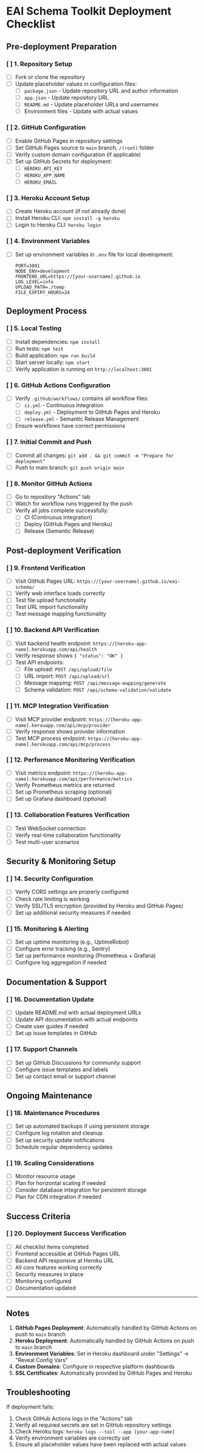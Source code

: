 # EAI Schema Toolkit Deployment Checklist

## Pre-deployment Preparation

### [ ] 1. Repository Setup
- [ ] Fork or clone the repository
- [ ] Update placeholder values in configuration files:
  - [ ] `package.json` - Update repository URL and author information
  - [ ] `app.json` - Update repository URL
  - [ ] `README.md` - Update placeholder URLs and usernames
  - [ ] Environment files - Update with actual values

### [ ] 2. GitHub Configuration
- [ ] Enable GitHub Pages in repository settings
- [ ] Set GitHub Pages source to `main` branch, `/(root)` folder
- [ ] Verify custom domain configuration (if applicable)
- [ ] Set up GitHub Secrets for deployment:
  - [ ] `HEROKU_API_KEY`
  - [ ] `HEROKU_APP_NAME`
  - [ ] `HEROKU_EMAIL`

### [ ] 3. Heroku Account Setup
- [ ] Create Heroku account (if not already done)
- [ ] Install Heroku CLI: `npm install -g heroku`
- [ ] Login to Heroku CLI: `heroku login`

### [ ] 4. Environment Variables
- [ ] Set up environment variables in `.env` file for local development:
  ```
  PORT=3001
  NODE_ENV=development
  FRONTEND_URL=https://[your-username].github.io
  LOG_LEVEL=info
  UPLOAD_PATH=./temp
  FILE_EXPIRY_HOURS=24
  ```

## Deployment Process

### [ ] 5. Local Testing
- [ ] Install dependencies: `npm install`
- [ ] Run tests: `npm test`
- [ ] Build application: `npm run build`
- [ ] Start server locally: `npm start`
- [ ] Verify application is running on `http://localhost:3001`

### [ ] 6. GitHub Actions Configuration
- [ ] Verify `.github/workflows/` contains all workflow files:
  - [ ] `ci.yml` - Continuous Integration
  - [ ] `deploy.yml` - Deployment to GitHub Pages and Heroku
  - [ ] `release.yml` - Semantic Release Management
- [ ] Ensure workflows have correct permissions

### [ ] 7. Initial Commit and Push
- [ ] Commit all changes: `git add . && git commit -m "Prepare for deployment"`
- [ ] Push to main branch: `git push origin main`

### [ ] 8. Monitor GitHub Actions
- [ ] Go to repository "Actions" tab
- [ ] Watch for workflow runs triggered by the push
- [ ] Verify all jobs complete successfully:
  - [ ] CI (Continuous Integration)
  - [ ] Deploy (GitHub Pages and Heroku)
  - [ ] Release (Semantic Release)

## Post-deployment Verification

### [ ] 9. Frontend Verification
- [ ] Visit GitHub Pages URL: `https://[your-username].github.io/eai-schema/`
- [ ] Verify web interface loads correctly
- [ ] Test file upload functionality
- [ ] Test URL import functionality
- [ ] Test message mapping functionality

### [ ] 10. Backend API Verification
- [ ] Visit backend health endpoint: `https://[heroku-app-name].herokuapp.com/api/health`
- [ ] Verify response shows `{ "status": "OK" }`
- [ ] Test API endpoints:
  - [ ] File upload: `POST /api/upload/file`
  - [ ] URL import: `POST /api/upload/url`
  - [ ] Message mapping: `POST /api/message-mapping/generate`
  - [ ] Schema validation: `POST /api/schema-validation/validate`

### [ ] 11. MCP Integration Verification
- [ ] Visit MCP provider endpoint: `https://[heroku-app-name].herouapp.com/api/mcp/provider`
- [ ] Verify response shows provider information
- [ ] Test MCP process endpoint: `https://[heroku-app-name].herokuapp.com/api/mcp/process`

### [ ] 12. Performance Monitoring Verification
- [ ] Visit metrics endpoint: `https://[heroku-app-name].herokuapp.com/api/performance/metrics`
- [ ] Verify Prometheus metrics are returned
- [ ] Set up Prometheus scraping (optional)
- [ ] Set up Grafana dashboard (optional)

### [ ] 13. Collaboration Features Verification
- [ ] Test WebSocket connection
- [ ] Verify real-time collaboration functionality
- [ ] Test multi-user scenarios

## Security & Monitoring Setup

### [ ] 14. Security Configuration
- [ ] Verify CORS settings are properly configured
- [ ] Check rate limiting is working
- [ ] Verify SSL/TLS encryption (provided by Heroku and GitHub Pages)
- [ ] Set up additional security measures if needed

### [ ] 15. Monitoring & Alerting
- [ ] Set up uptime monitoring (e.g., UptimeRobot)
- [ ] Configure error tracking (e.g., Sentry)
- [ ] Set up performance monitoring (Prometheus + Grafana)
- [ ] Configure log aggregation if needed

## Documentation & Support

### [ ] 16. Documentation Update
- [ ] Update README.md with actual deployment URLs
- [ ] Update API documentation with actual endpoints
- [ ] Create user guides if needed
- [ ] Set up issue templates in GitHub

### [ ] 17. Support Channels
- [ ] Set up GitHub Discussions for community support
- [ ] Configure issue templates and labels
- [ ] Set up contact email or support channel

## Ongoing Maintenance

### [ ] 18. Maintenance Procedures
- [ ] Set up automated backups if using persistent storage
- [ ] Configure log rotation and cleanup
- [ ] Set up security update notifications
- [ ] Schedule regular dependency updates

### [ ] 19. Scaling Considerations
- [ ] Monitor resource usage
- [ ] Plan for horizontal scaling if needed
- [ ] Consider database integration for persistent storage
- [ ] Plan for CDN integration if needed

## Success Criteria

### [ ] 20. Deployment Success Verification
- [ ] All checklist items completed
- [ ] Frontend accessible at GitHub Pages URL
- [ ] Backend API responsive at Heroku URL
- [ ] All core features working correctly
- [ ] Security measures in place
- [ ] Monitoring configured
- [ ] Documentation updated

---

## Notes

1. **GitHub Pages Deployment**: Automatically handled by GitHub Actions on push to `main` branch
2. **Heroku Deployment**: Automatically handled by GitHub Actions on push to `main` branch
3. **Environment Variables**: Set in Heroku dashboard under "Settings" → "Reveal Config Vars"
4. **Custom Domains**: Configure in respective platform dashboards
5. **SSL Certificates**: Automatically provided by GitHub Pages and Heroku

## Troubleshooting

If deployment fails:
1. Check GitHub Actions logs in the "Actions" tab
2. Verify all required secrets are set in GitHub repository settings
3. Check Heroku logs: `heroku logs --tail --app [your-app-name]`
4. Verify environment variables are correctly set
5. Ensure all placeholder values have been replaced with actual values